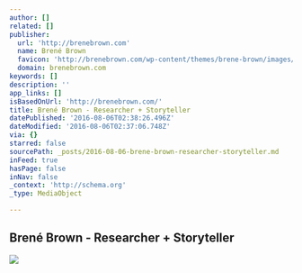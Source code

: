 ```yaml
---
author: []
related: []
publisher:
  url: 'http://brenebrown.com'
  name: Brené Brown
  favicon: 'http://brenebrown.com/wp-content/themes/brene-brown/images/favicon.png'
  domain: brenebrown.com
keywords: []
description: ''
app_links: []
isBasedOnUrl: 'http://brenebrown.com/'
title: Brené Brown - Researcher + Storyteller
datePublished: '2016-08-06T02:38:26.496Z'
dateModified: '2016-08-06T02:37:06.748Z'
via: {}
starred: false
sourcePath: _posts/2016-08-06-brene-brown-researcher-storyteller.md
inFeed: true
hasPage: false
inNav: false
_context: 'http://schema.org'
_type: MediaObject

---
```

<article style=""><h1>Brené Brown - Researcher + Storyteller</h1><img src="http://brenebrown.com/wp-content/uploads/2015/06/brene-brown-1140x441.jpeg" /></article>